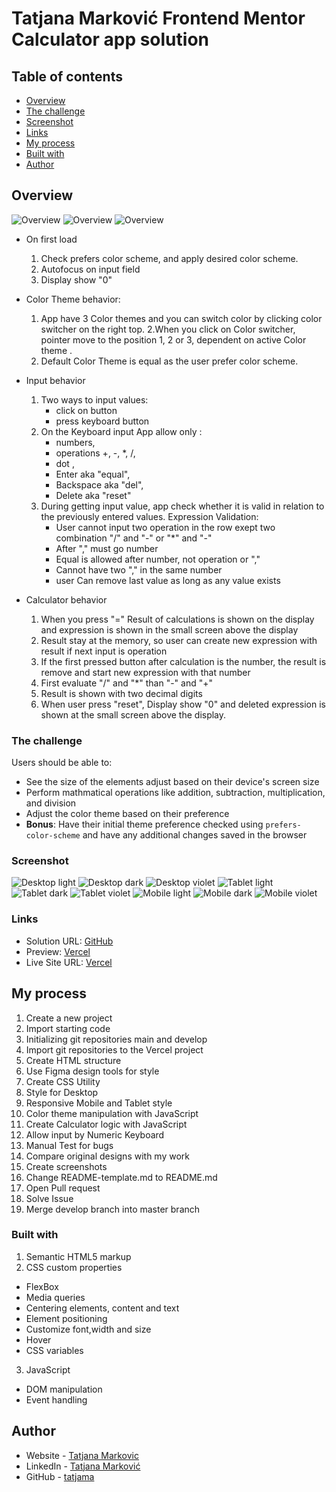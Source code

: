 # Tatjana Marković Frontend Mentor Calculator app solution

## Table of contents

  - [Overview](#overview)
  - [The challenge](#the-challenge)
  - [Screenshot](#screenshot)
  - [Links](#links)
  - [My process](#my-process)
  - [Built with](#built-with)
  - [Author](#author)

## Overview
![Overview](./images/screenshots/calculator1.jpg)
![Overview](./images/screenshots/calculator2.jpg)
![Overview](./images/screenshots/calculator3.jpg)
- On first load
  1. Check prefers color scheme, and apply desired color scheme.
  2. Autofocus on input field
  3. Display show "0"

- Color Theme behavior: 
  1. App have 3 Color themes and you can switch color by clicking color switcher on the right top. 
  2.When you click on Color switcher, pointer move to the position 1, 2 or 3, dependent on active   Color theme .
  3. Default Color Theme is equal as the user prefer color scheme.

- Input behavior
  1. Two ways to input values: 
      - click on button  
      - press keyboard button
  2. On the Keyboard input App allow only :
      - numbers,
      - operations +, -, *, /, 
      - dot , 
      - Enter aka "equal",
      - Backspace aka "del",
      - Delete aka "reset"
  3. During getting input value, app check whether it is valid in relation to the previously entered values. Expression Validation:
      - User cannot input two operation in the row exept two combination "/" and "-" or "*" and "-"
      - After "," must go number
      - Equal is  allowed after number, not operation or ","
      - Cannot have two "," in the same number
      - user Can remove last value as long as any value exists 

- Calculator behavior
  1. When you press "=" Result of calculations is shown on the display and expression is shown in the small screen above the display
  2. Result stay at the memory, so user can create new expression with result if next input is operation
  3. If the first pressed button  after calculation is the number, the result is remove and start new expression with that number
  4. First evaluate "/" and "*" than "-" and "+" 
  5. Result is shown with two decimal digits
  6. When user press "reset", Display show "0" and deleted expression is shown at the small screen above the display.

### The challenge

Users should be able to:

- See the size of the elements adjust based on their device's screen size
- Perform mathmatical operations like addition, subtraction, multiplication, and division
- Adjust the color theme based on their preference
- **Bonus**: Have their initial theme preference checked using `prefers-color-scheme` and have any additional changes saved in the browser

### Screenshot

![Desktop light ](./images/screenshots/dt-light.png)
![Desktop dark ](./images/screenshots/dt-dark.png)
![Desktop violet ](./images/screenshots/dt-violet.png)
![Tablet light ](./images/screenshots/tablet-light.png)
![Tablet dark ](./images/screenshots/tablet-dark.png)
![Tablet violet ](./images/screenshots/tablet-violet.png)
![Mobile light ](./images/screenshots/mobile-light.png)
![Mobile dark ](./images/screenshots/mobile-dark.png)
![Mobile violet ](./images/screenshots/mobile-violet.png)

### Links

- Solution URL: [GitHub](https://github.com/tatjama/zadatak5-calculator/tree/develop)
- Preview: [Vercel](https://zadatak5-calculator-hldj0bc8i-tatjana.vercel.app/)
- Live Site URL: [Vercel](https://zadatak5-calculator.vercel.app/)

## My process

1. Create a new project
2. Import starting code
3. Initializing git repositories main and develop
4. Import git repositories to the Vercel project
5. Create HTML structure
6. Use Figma design tools for style
7. Create CSS Utility
8. Style for Desktop 
9. Responsive Mobile and Tablet style
10. Color theme manipulation with JavaScript 
11. Create Calculator logic with JavaScript
12. Allow input by Numeric Keyboard
13. Manual Test for bugs
14. Compare original designs with my work
15. Create screenshots
16. Change README-template.md to README.md
17. Open Pull request
18. Solve Issue
19. Merge develop branch into master branch
### Built with

1. Semantic HTML5 markup
2. CSS custom properties
- FlexBox
- Media queries
- Centering elements, content and text
- Element positioning
- Customize font,width and size
- Hover
- CSS variables
3. JavaScript
- DOM manipulation   
- Event handling
## Author

- Website - [Tatjana Markovic](https://my-react-portfolio-tatjana.vercel.app/)
- LinkedIn - [Tatjana Marković](https://www.linkedin.com/in/tatjana-markovi%C4%87-919501189/)
- GitHub - [tatjama](https://github.com/tatjama)

